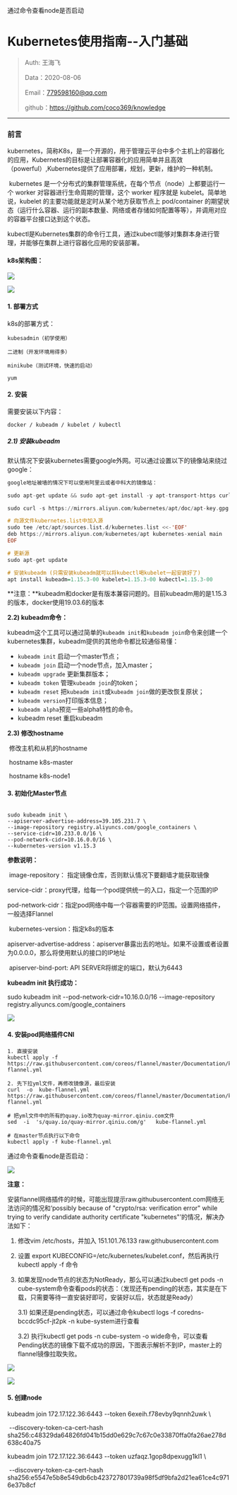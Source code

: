 通过命令查看node是否启动

# Kubernetes使用指南--入门基础

> Auth: 王海飞
>
> Data：2020-08-06
>
> Email：779598160@qq.com
>
> github：https://github.com/coco369/knowledge

------

### 前言

​	kubernetes，简称K8s，是一个开源的，用于管理云平台中多个主机上的容器化的应用，Kubernetes的目标是让部署容器化的应用简单并且高效（powerful）,Kubernetes提供了应用部署，规划，更新，维护的一种机制。

​        kubernetes 是一个分布式的集群管理系统，在每个节点（node）上都要运行一个 worker 对容器进行生命周期的管理，这个 worker 程序就是 kubelet。简单地说，kubelet 的主要功能就是定时从某个地方获取节点上 pod/container 的期望状态（运行什么容器、运行的副本数量、网络或者存储如何配置等等），并调用对应的容器平台接口达到这个状态。

​        kubectl是Kubernetes集群的命令行工具，通过kubectl能够对集群本身进行管理，并能够在集群上进行容器化应用的安装部署。

#### k8s架构图：

![](../images/k8s_jiagoutu1.png)

![](../images/k8s_jiagoutu.png)



#### 1. 部署方式

k8s的部署方式：

    kubesadmin（初学使用）
    
    二进制（开发环境用得多）
    
    minikube（测试环境，快速的启动）
    
    yum

#### 2. 安装

需要安装以下内容：

    docker / kubeadm / kubelet / kubectl

##### 2.1) 安装kubeadm

默认情况下安装kubernetes需要google外网。可以通过设置以下的镜像站来绕过google：

```haskell
google地址被墙的情况下可以使用阿里云或者中科大的镜像站：

sudo apt-get update && sudo apt-get install -y apt-transport-https curl

sudo curl -s https://mirrors.aliyun.com/kubernetes/apt/doc/apt-key.gpg | sudo apt-key add -

# 向源文件kubernetes.list中加入源
sudo tee /etc/apt/sources.list.d/kubernetes.list <<-'EOF'
deb https://mirrors.aliyun.com/kubernetes/apt kubernetes-xenial main
EOF

# 更新源
sudo apt-get update

# 安装kubeadm (只需安装kubeadm就可以将kubectl喝kubelet一起安装好了)
apt install kubeadm=1.15.3-00 kubelet=1.15.3-00 kubectl=1.15.3-00
```

**注意：**kubeadm和docker是有版本兼容问题的。目前kubeadm用的是1.15.3的版本，docker使用19.03.6的版本

**2.2) kubeadm命令：**

kubeadm这个工具可以通过简单的`kubeadm init`和`kubeadm join`命令来创建一个kubernetes集群，kubeadm提供的其他命令都比较通俗易懂：

- `kubeadm init` 启动一个master节点；
- `kubeadm join` 启动一个node节点，加入master；
- `kubeadm upgrade` 更新集群版本；
- `kubeadm token` 管理`kubeadm join`的token；
- `kubeadm reset` 把`kubeadm init`或`kubeadm join`做的更改恢复原状；
- `kubeadm version`打印版本信息；
- `kubeadm alpha`预览一些alpha特性的命令。
- kubeadm reset   重启kubeadm

**2.3) 修改hostname**

​	修改主机和从机的hostname

​		hostname k8s-master 

​		hostname k8s-node1

#### 3. 初始化Master节点

```

sudo kubeadm init \
--apiserver-advertise-address=39.105.231.7 \
--image-repository registry.aliyuncs.com/google_containers \
--service-cidr=10.233.0.0/16 \
--pod-network-cidr=10.16.0.0/16 \
--kubernetes-version v1.15.3

```

**参数说明：**

​	image-repository： 指定镜像仓库，否则默认情况下要翻墙才能获取镜像

​	service-cidr：proxy代理，给每一个pod提供统一的入口，指定一个范围的IP

​	pod-network-cidr：指定pod网络中每一个容器需要的IP范围。设置网络插件，一般选择Flannel

​	kubernetes-version：指定k8s的版本

​	apiserver-advertise-address：apiserver暴露出去的地址。如果不设置或者设置为0.0.0.0，那么将使用默认的接口的IP地址

​	apiserver-bind-port: API SERVER将绑定的端口，默认为6443

**kubeadm init 执行成功：**

sudo kubeadm init  --pod-network-cidr=10.16.0.0/16 --image-repository registry.aliyuncs.com/google_containers

![](../images/kubeadm_successful.png)



#### 4. 安装pod网络插件CNI

```
1. 直接安装
kubectl apply -f https://raw.githubusercontent.com/coreos/flannel/master/Documentation/kube-flannel.yml

2. 先下拉yml文件，再修改镜像源，最后安装
curl  -o  kube-flannel.yml  https://raw.githubusercontent.com/coreos/flannel/master/Documentation/kube-flannel.yml

# 把yml文件中的所有的quay.io改为quay-mirror.qiniu.com文件
sed  -i  's/quay.io/quay-mirror.qiniu.com/g'   kube-flannel.yml

# 在master节点执行以下命令
kubectl apply -f kube-flannel.yml
```

通过命令查看node是否启动：

![](../images/kubectl_node.png)



**注意：**

安装flannel网络插件的时候，可能出现提示raw.githubusercontent.com网络无法访问的情况和‘possibly because of "crypto/rsa: verification error" while trying to verify candidate authority certificate "kubernetes"’的情况，解决办法如下：

1. 修改vim /etc/hosts，并加入 151.101.76.133  raw.githubusercontent.com
2. 设置 export KUBECONFIG=/etc/kubernetes/kubelet.conf，然后再执行kubectl apply -f 命令

3. 如果发现node节点的状态为NotReady，那么可以通过kubectl get pods -n cube-system命令查看pods的状态：（发现还有pending的状态，其实是在下载，只需要等待一直安装好即可，安装好以后，状态就是Ready）

   3.1)  如果还是pending状态，可以通过命令kubectl logs -f coredns-bccdc95cf-jt2pk -n kube-system进行查看

   3.2) 执行kubectl get pods -n cube-system -o wide命令，可以查看Pending状态的镜像下载不成功的原因，下图表示解析不到IP，master上的flannel镜像拉取失败。

![](../images/kubectl_pods_status.png)



![](../images/kubectl_pods_pending.png)





#### 5. 创建node

kubeadm join 172.17.122.36:6443 --token 6exeih.f78evby9qnnh2uwk \

​    --discovery-token-ca-cert-hash sha256:c48329da64826fd041b15dd0e629c7c67c0e33870ffa0fa26ae278d638c40a75



kubeadm join 172.17.122.36:6443 --token uzfaqz.1gop8dpexugg1kl1 \

​    --discovery-token-ca-cert-hash sha256:e5547e5b8e549db6cb423727801739a98f5df9bfa2d21ea61ce4c9716e37b8cf